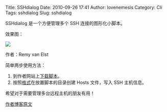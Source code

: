 Title: SSHdialog
Date: 2010-09-26 17:41
Author: lovenemesis
Category: Cli
Tags: sshdialog
Slug: sshdialog

SSHdialog 是一个方便管理多个 SSH 连接的图形化小脚本。

效果图：

[![](http://linuxtoy.org/img/2010/09/sshdialog.png)](http://linuxtoy.org/img/2010/09/sshdialog.png)

作者：Remy van Elst

简单两步使用方法：

1.  到作者网站上[下载脚本](http://raymii.org/cms/index.php?title=SSHdialog#viewSource)。
2.  按照[格式](http://raymii.org/cms/index.php?title=SSHdialog#viewSource)在放置脚本的目录创建
    Hosts 文件，写入 SSH 主机信息。

希望对于需要管理多台远程主机的朋友有用！

[作者博客原文](http://raymii.org/cms/index.php?title=SSHdialog)

